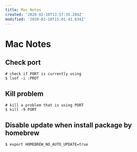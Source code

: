 ```yaml
---
title: Mac Notes
created: '2020-02-10T13:57:35.284Z'
modified: '2020-02-10T15:01:41.634Z'
---
```


# Mac Notes

## Check port
```shell
# check if PORT is currently using
$ lsof -i :PROT
```

## Kill problem
```shell
# kill a problem that is using PORT
$ kill -9 PORT
```

## Disable update when install package by homebrew
```shell
$ export HOMEBREW_NO_AUTO_UPDATE=true
```
